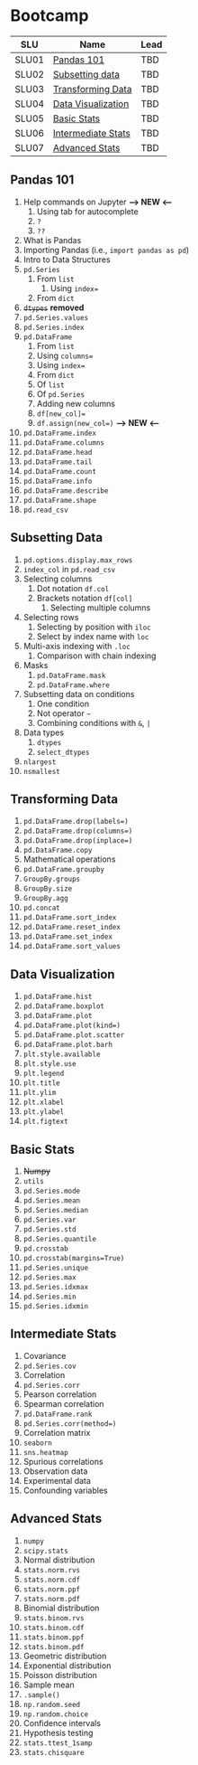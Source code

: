 Bootcamp
========

| SLU   | Name                                      | Lead  |
|-------|-------------------------------------------|-------|
| SLU01 | [Pandas 101](#pandas-101)                 | TBD   |
| SLU02 | [Subsetting data](#subsetting-data)       | TBD   |
| SLU03 | [Transforming Data](#transforming-data)   | TBD   |
| SLU04 | [Data Visualization](#data-visualization) | TBD   |
| SLU05 | [Basic Stats](#basic-stats)               | TBD   |
| SLU06 | [Intermediate Stats](#intermediate-stats) | TBD   |
| SLU07 | [Advanced Stats](#advanced-stats)         | TBD   |

## Pandas 101

1. Help commands on Jupyter **--> NEW <--**
    1. Using tab for autocomplete
    2. `?`
    3. `??`
2. What is Pandas
3. Importing Pandas (i.e., `import pandas as pd`)
4. Intro to Data Structures
5. `pd.Series`
    1. From `list`
        1. Using `index=`
    2. From `dict`
6. ~~`dtypes`~~ **removed**
7. `pd.Series.values`
8. `pd.Series.index`
9. `pd.DataFrame`
    1. From `list`
      1. Using `columns=`
      1. Using `index=`
    2. From `dict`
      1. Of `list`
      2. Of `pd.Series`
    3. Adding new columns
      1. `df[new_col]=`
      2. `df.assign(new_col=)` **--> NEW <--**
10. `pd.DataFrame.index`
11. `pd.DataFrame.columns`
12. `pd.DataFrame.head`
13. `pd.DataFrame.tail`
14. `pd.DataFrame.count`
15. `pd.DataFrame.info`
16. `pd.DataFrame.describe`
17. `pd.DataFrame.shape`
18. `pd.read_csv`

## Subsetting Data

1. `pd.options.display.max_rows`
2. `index_col` in `pd.read_csv`
3. Selecting columns
    1. Dot notation `df.col`
    2. Brackets notation `df[col]`
        1. Selecting multiple columns
4. Selecting rows
    1. Selecting by position with `iloc`
    2. Select by index name with `loc`
5. Multi-axis indexing with `.loc`
    1. Comparison with chain indexing
6. Masks
    1. `pd.DataFrame.mask`
    2. `pd.DataFrame.where`
7. Subsetting data on conditions
    1. One condition
    2. Not operator `~`
    3. Combining conditions with `&`, `|`
8. Data types
    1. `dtypes`
    2. `select_dtypes`
9. `nlargest`
10. `nsmallest`

## Transforming Data

1. `pd.DataFrame.drop(labels=)`
2. `pd.DataFrame.drop(columns=)`
3. `pd.DataFrame.drop(inplace=)`
4. `pd.DataFrame.copy`
5. Mathematical operations
6. `pd.DataFrame.groupby`
7. `GroupBy.groups`
8. `GroupBy.size`
9. `GroupBy.agg`
10. `pd.concat`
11. `pd.DataFrame.sort_index`
12. `pd.DataFrame.reset_index`
13. `pd.DataFrame.set_index`
14. `pd.DataFrame.sort_values`

## Data Visualization

1. `pd.DataFrame.hist`
2. `pd.DataFrame.boxplot`
3. `pd.DataFrame.plot`
4. `pd.DataFrame.plot(kind=)`
4. `pd.DataFrame.plot.scatter`
5. `pd.DataFrame.plot.barh`
6. `plt.style.available`
7. `plt.style.use`
8. `plt.legend`
9. `plt.title`
10. `plt.ylim`
11. `plt.xlabel`
12. `plt.ylabel`
13. `plt.figtext`

## Basic Stats

1. ~~Numpy~~
2. `utils`
3. `pd.Series.mode`
4. `pd.Series.mean`
5. `pd.Series.median`
6. `pd.Series.var`
7. `pd.Series.std`
8. `pd.Series.quantile`
9. `pd.crosstab`
10. `pd.crosstab(margins=True)`
11. `pd.Series.unique`
12. `pd.Series.max`
13. `pd.Series.idxmax`
14. `pd.Series.min`
15. `pd.Series.idxmin`

## Intermediate Stats

1. Covariance
2. `pd.Series.cov`
3. Correlation
4. `pd.Series.corr`
5. Pearson correlation
6. Spearman correlation
7. `pd.DataFrame.rank`
8. `pd.Series.corr(method=)`
9. Correlation matrix
10. `seaborn`
11. `sns.heatmap`
12. Spurious correlations
13. Observation data
14. Experimental data
15. Confounding variables

## Advanced Stats

1. `numpy`
2. `scipy.stats`
3. Normal distribution
4. `stats.norm.rvs`
6. `stats.norm.cdf`
8. `stats.norm.ppf`
9. `stats.norm.pdf`
10. Binomial distribution
4. `stats.binom.rvs`
6. `stats.binom.cdf`
8. `stats.binom.ppf`
9. `stats.binom.pdf`
10. Geometric distribution
11. Exponential distribution
12. Poisson distribution
13. Sample mean
14. `.sample()`
15. `np.random.seed`
16. `np.random.choice`
17. Confidence intervals
18. Hypothesis testing
20. `stats.ttest_1samp`
21. `stats.chisquare`
